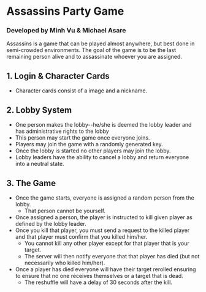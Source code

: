 # Assassins Party Game
### Developed by Minh Vu & Michael Asare
Assassins is a game that can be played almost anywhere, but best done in semi-crowded environments. The goal of the game is to be the last remaining person alive and to assassinate whoever you are assigned.
## 1. Login & Character Cards
  - Character cards consist of a image and a nickname.
## 2. Lobby System
  - One person makes the lobby--he/she is deemed the lobby leader and has administrative rights to the lobby
  - This person may start the game once everyone joins.
  - Players may join the game with a randomly generated key.
  - Once the lobby is started no other players may join the lobby.
  - Lobby leaders have the ability to cancel a lobby and return everyone into a neutral state.
## 3. The Game
  - Once the game starts, everyone is assigned a random person from the lobby.
    - That person cannot be yourself.
  - Once assigned a person, the player is instructed to kill given player as defined by the lobby leader.
  - Once you kill that player, you must send a request to the killed player and that player must confirm that you killed him/her.
    - You cannot kill any other player except for that player that is your target.
    - The server will then notify everyone that that player has died (but not necessarily who killed him/her).
  - Once a player has died everyone will have their target rerolled ensuring to ensure that no one receives themselves or a target that is dead.
    - The reshuffle will have a delay of 30 seconds after the kill.
